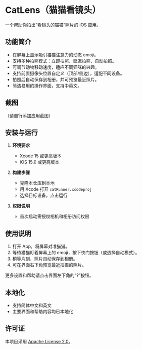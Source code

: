 # CatLens（猫猫看镜头）

一个帮助你拍出“看镜头的猫猫”照片的 iOS 应用。

## 功能简介

- 在屏幕上显示吸引猫猫注意力的动态 emoji。
- 支持多种拍照模式：立即拍照、延迟拍照、自动拍照。
- 可调节动物移动速度，适应不同猫咪的兴趣。
- 支持前置摄像头位置自定义（顶部/侧边），适配不同设备。
- 拍照后自动保存到相册，并可预览最近照片。
- 简洁易用的操作界面，支持中英文。

## 截图

（请自行添加应用截图）

## 安装与运行

1. **环境要求**
   - Xcode 15 或更高版本
   - iOS 15.0 或更高版本

2. **构建步骤**
   - 克隆本仓库到本地
   - 用 Xcode 打开 `catRunner.xcodeproj`
   - 选择目标设备，点击运行

3. **权限说明**
   - 首次启动需授权相机和相册访问权限

## 使用说明

1. 打开 App，将屏幕对准猫猫。
2. 等待猫猫盯着屏幕上的 emoji，按下快门按钮（或选择自动模式）。
3. 稍等片刻，照片自动保存到相册。
4. 可在界面右下角预览最近拍摄的照片。

更多设置和帮助请点击界面左下角的“?”按钮。

## 本地化

- 支持简体中文和英文
- 主要界面和帮助内容均已本地化

## 许可证

本项目采用 [Apache License 2.0](LICENSE)。
